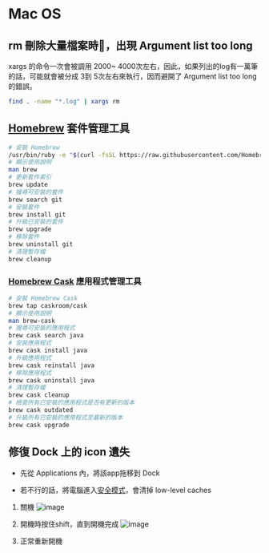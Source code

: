# Mac OS

## rm 刪除大量檔案時，出現 Argument list too long

xargs 的命令一次會被調用 2000~ 4000次左右，因此，如果列出的log有一萬筆的話，可能就會被分成 3到 5次左右來執行，因而避開了 Argument list too long 的錯誤。

```sh
find . -name "*.log" | xargs rm
```

## [Homebrew](http://brew.sh/) 套件管理工具

```sh
# 安裝 Homebrew
/usr/bin/ruby -e "$(curl -fsSL https://raw.githubusercontent.com/Homebrew/install/master/install)"
# 顯示使用說明
man brew
# 更新套件索引
brew update
# 搜尋可安裝的套件
brew search git
# 安裝套件
brew install git
# 升級已安裝的套件
brew upgrade
# 移除套件
brew uninstall git
# 清理暫存檔
brew cleanup
```

### [Homebrew Cask](https://caskroom.github.io) 應用程式管理工具

```sh
# 安裝 Homebrew Cask
brew tap caskroom/cask
# 顯示使用說明
man brew-cask
# 搜尋可安裝的應用程式
brew cask search java
# 安裝應用程式
brew cask install java
# 升級應用程式
brew cask reinstall java
# 移除應用程式
brew cask uninstall java
# 清理暫存檔
brew cask cleanup
# 檢查所有已安裝的應用程式是否有更新的版本
brew cask outdated
# 升級所有已安裝的應用程式至最新的版本
brew cask upgrade
```

## 修復 Dock 上的 icon 遺失

* 先從 Applications 內，將該app拖移到 Dock

* 若不行的話，將電腦進入[安全模式](https://support.apple.com/HT201262)，會清掉 low-level caches

1. 關機
    ![image](https://cdn1.tekrevue.com/wp-content/uploads/2018/03/Shut-Down.jpg)

2. 開機時按住shift，直到開機完成
    ![image](https://cdn1.tekrevue.com/wp-content/uploads/2018/03/Shift-Key.jpg)

3. 正常重新開機